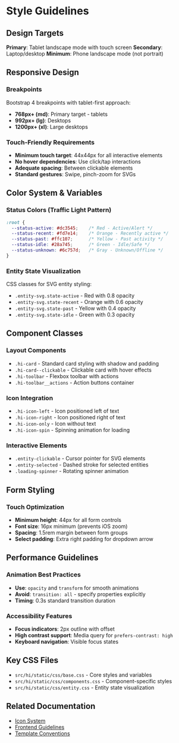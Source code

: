 # Style Guidelines

## Design Targets

**Primary**: Tablet landscape mode with touch screen
**Secondary**: Laptop/desktop
**Minimum**: Phone landscape mode (not portrait)

## Responsive Design

### Breakpoints
Bootstrap 4 breakpoints with tablet-first approach:
- **768px+ (md)**: Primary target - tablets
- **992px+ (lg)**: Desktops
- **1200px+ (xl)**: Large desktops

### Touch-Friendly Requirements
- **Minimum touch target**: 44x44px for all interactive elements
- **No hover dependencies**: Use click/tap interactions
- **Adequate spacing**: Between clickable elements
- **Standard gestures**: Swipe, pinch-zoom for SVGs

## Color System & Variables

### Status Colors (Traffic Light Pattern)
```css
:root {
  --status-active: #dc3545;    /* Red - Active/Alert */
  --status-recent: #fd7e14;    /* Orange - Recently active */
  --status-past: #ffc107;      /* Yellow - Past activity */
  --status-idle: #28a745;      /* Green - Idle/Safe */
  --status-unknown: #6c757d;   /* Gray - Unknown/Offline */
}
```

### Entity State Visualization
CSS classes for SVG entity styling:
- `.entity-svg.state-active` - Red with 0.8 opacity
- `.entity-svg.state-recent` - Orange with 0.6 opacity
- `.entity-svg.state-past` - Yellow with 0.4 opacity
- `.entity-svg.state-idle` - Green with 0.3 opacity

## Component Classes

### Layout Components
- `.hi-card` - Standard card styling with shadow and padding
- `.hi-card--clickable` - Clickable card with hover effects
- `.hi-toolbar` - Flexbox toolbar with actions
- `.hi-toolbar__actions` - Action buttons container

### Icon Integration
- `.hi-icon-left` - Icon positioned left of text
- `.hi-icon-right` - Icon positioned right of text
- `.hi-icon-only` - Icon without text
- `.hi-icon-spin` - Spinning animation for loading

### Interactive Elements
- `.entity-clickable` - Cursor pointer for SVG elements
- `.entity-selected` - Dashed stroke for selected entities
- `.loading-spinner` - Rotating spinner animation

## Form Styling

### Touch Optimization
- **Minimum height**: 44px for all form controls
- **Font size**: 16px minimum (prevents iOS zoom)
- **Spacing**: 1.5rem margin between form groups
- **Select padding**: Extra right padding for dropdown arrow

## Performance Guidelines

### Animation Best Practices
- **Use**: `opacity` and `transform` for smooth animations
- **Avoid**: `transition: all` - specify properties explicitly
- **Timing**: 0.3s standard transition duration

### Accessibility Features
- **Focus indicators**: 2px outline with offset
- **High contrast support**: Media query for `prefers-contrast: high`
- **Keyboard navigation**: Visible focus states

## Key CSS Files
- `src/hi/static/css/base.css` - Core styles and variables
- `src/hi/static/css/components.css` - Component-specific styles
- `src/hi/static/css/entity.css` - Entity state visualization

## Related Documentation
- [Icon System](icon-system.md)
- [Frontend Guidelines](frontend-guidelines.md)
- [Template Conventions](template-conventions.md)